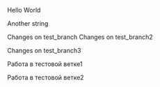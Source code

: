 Hello
World

Another string

Changes on test_branch
Changes on test_branch2

Changes on test_branch3

Работа в тестовой ветке1

Работа в тестовой ветке2